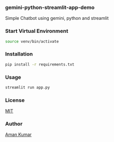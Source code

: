 ### gemini-python-streamlit-app-demo

Simple Chatbot using gemini, python and streamlit

### Start Virtual Environment

```bash
source venv/bin/activate
```

### Installation

```bash
pip install -r requirements.txt
```

### Usage

```bash
streamlit run app.py
```

### License

[MIT](https://choosealicense.com/licenses/mit/)

### Author

[Aman Kumar](https://amankumar.ai)

